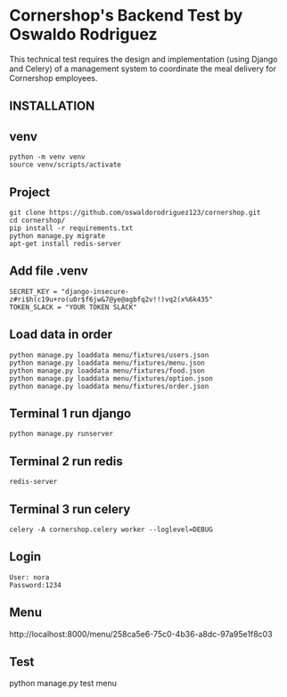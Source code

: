# Cornershop's Backend Test by Oswaldo Rodriguez

This technical test requires the design and implementation (using Django and Celery) of a management system to coordinate the meal delivery for Cornershop employees.

## INSTALLATION 

## venv
```shell
python -m venv venv
source venv/scripts/activate
```

## Project
```shell
git clone https://github.com/oswaldorodriguez123/cornershop.git
cd cornershop/
pip install -r requirements.txt
python manage.py migrate
apt-get install redis-server
```

## Add file .venv
```
SECRET_KEY = "django-insecure-z#ri$h(c19u+ro(u0r$f6jw&7@ye@agbfq2v!!)vq2(x%6k435"
TOKEN_SLACK = "YOUR TOKEN SLACK"
```

## Load data in order
```shell
python manage.py loaddata menu/fixtures/users.json
python manage.py loaddata menu/fixtures/menu.json
python manage.py loaddata menu/fixtures/food.json
python manage.py loaddata menu/fixtures/option.json
python manage.py loaddata menu/fixtures/order.json
```

## Terminal 1 run django
```shell
python manage.py runserver
```

## Terminal 2 run redis
```shell
redis-server
```

## Terminal 3 run celery
```shell
celery -A cornershop.celery worker --loglevel=DEBUG
```

## Login
```
User: nora
Password:1234
```

## Menu
http://localhost:8000/menu/258ca5e6-75c0-4b36-a8dc-97a95e1f8c03

## Test
python manage.py test menu